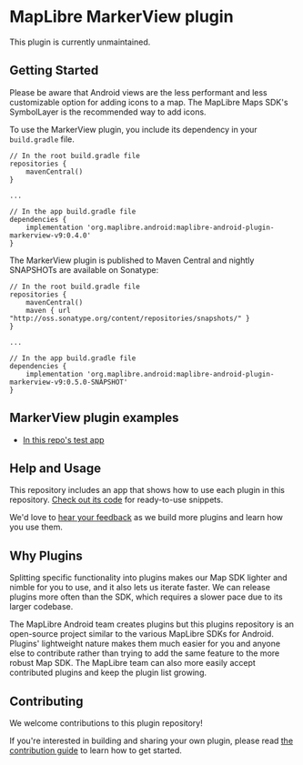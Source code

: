 # MapLibre MarkerView plugin

<!-- ![markerview-plugin](https://user-images.githubusercontent.com/2151639/45137542-69f42f00-b1a9-11e8-854b-3335a5504337.gif) -->

This plugin is currently unmaintained.

## Getting Started

<!-- [More documentation about the plugin can be found here](https://www.mapbox.com/android-docs/plugins/overview/markerview/). -->

Please be aware that Android views are the less performant and less customizable option for adding icons to a map. The MapLibre Maps SDK's SymbolLayer is the recommended way to add icons.

To use the MarkerView plugin, you include its dependency in your `build.gradle` file.

```
// In the root build.gradle file
repositories {
    mavenCentral()
}

...

// In the app build.gradle file
dependencies {
    implementation 'org.maplibre.android:maplibre-android-plugin-markerview-v9:0.4.0'
}
```

The MarkerView plugin is published to Maven Central and nightly SNAPSHOTs are available on Sonatype:

```
// In the root build.gradle file
repositories {
    mavenCentral()
    maven { url "http://oss.sonatype.org/content/repositories/snapshots/" }
}

...

// In the app build.gradle file
dependencies {
    implementation 'org.maplibre.android:maplibre-android-plugin-markerview-v9:0.5.0-SNAPSHOT'
}
```

## MarkerView plugin examples

- [In this repo's test app](https://github.com/maplibre/maplibre-plugins-android/blob/master/app/src/main/java/org/maplibre/android/plugins/testapp/activity/markerview/MarkerViewActivity.kt)

## Help and Usage

This repository includes an app that shows how to use each plugin in this repository. [Check out its code](https://github.com/maplibre/maplibre-plugins-android/tree/master/app/src/main/java/org/maplibre/android/plugins/testapp/activity) for ready-to-use snippets.

We'd love to [hear your feedback](https://github.com/maplibre/maplibre-plugins-android/issues) as we build more plugins and learn how you use them.

## Why Plugins

Splitting specific functionality into plugins makes our Map SDK lighter and nimble for you to use, and it also lets us iterate faster. We can release plugins more often than the SDK, which requires a slower pace due to its larger codebase.

The MapLibre Android team creates plugins but this plugins repository is an open-source project similar to the various MapLibre SDKs for Android.
Plugins' lightweight nature makes them much easier for you and anyone else to contribute rather than trying to add the same feature to the more robust Map SDK. The MapLibre team can also more easily accept contributed plugins and keep the plugin list growing.

## Contributing

We welcome contributions to this plugin repository!

If you're interested in building and sharing your own plugin, please read [the contribution guide](https://github.com/maplibre/maplibre-plugins-android/blob/master/CONTRIBUTING.md) to learn how to get started.
